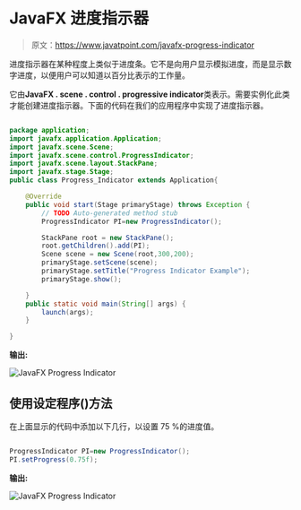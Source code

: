 # JavaFX 进度指示器

> 原文：<https://www.javatpoint.com/javafx-progress-indicator>

进度指示器在某种程度上类似于进度条。它不是向用户显示模拟进度，而是显示数字进度，以便用户可以知道以百分比表示的工作量。

它由**JavaFX . scene . control . progressive indicator**类表示。需要实例化此类才能创建进度指示器。下面的代码在我们的应用程序中实现了进度指示器。

```java

package application;
import javafx.application.Application;
import javafx.scene.Scene;
import javafx.scene.control.ProgressIndicator;
import javafx.scene.layout.StackPane;
import javafx.stage.Stage;
public class Progress_Indicator extends Application{

	@Override
	public void start(Stage primaryStage) throws Exception {
		// TODO Auto-generated method stub
		ProgressIndicator PI=new ProgressIndicator();

		StackPane root = new StackPane();
		root.getChildren().add(PI);
		Scene scene = new Scene(root,300,200);
		primaryStage.setScene(scene);
		primaryStage.setTitle("Progress Indicator Example");
		primaryStage.show();

	}
	public static void main(String[] args) {
		launch(args);
	}

}

```

**输出:**

![JavaFX Progress Indicator](../img/3d1cf87b16aaa2c8b361e9b36828b2b9.png)

## 使用设定程序()方法

在上面显示的代码中添加以下几行，以设置 75 %的进度值。

```java

ProgressIndicator PI=new ProgressIndicator();
PI.setProgress(0.75f);

```

**输出:**

![JavaFX Progress Indicator](../img/1201a755aa96eb322184207fb60d54b3.png)